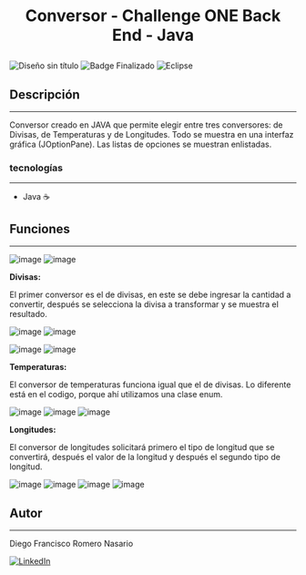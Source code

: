 
 <h1 align="center">
  <p align="center"> Conversor - Challenge ONE Back End - Java </p>
 </h1> 


![Diseño sin título](https://github.com/DiegoFRNK/Conversor-Challenge-Alura/assets/75233594/30372770-88c9-4b70-8317-c3050e994bc6) ![Badge Finalizado](https://img.shields.io/badge/STATUS-FINALIZADO-green)
![Eclipse](https://img.shields.io/badge/Eclipse-FE7A16.svg?style=for-the-badge&logo=Eclipse&logoColor=white)

## Descripción
---

Conversor creado en JAVA que permite elegir entre tres conversores: de Divisas, de Temperaturas y de Longitudes. Todo se muestra en una interfaz gráfica (JOptionPane). Las listas de opciones se muestran enlistadas. 

### tecnologías
---
 
 - Java ☕ 

    
## Funciones
---

![image](https://github.com/DiegoFRNK/Conversor-Challenge-Alura/assets/75233594/68afd77c-9aaf-493f-82fc-3e41cc65481a) ![image](https://github.com/DiegoFRNK/Conversor-Challenge-Alura/assets/75233594/f862172e-0438-405a-ad8a-f69817380994)
 
<p><strong>Divisas:</strong> </p>
 
El primer conversor es el de divisas, en este se debe ingresar la cantidad a convertir, después se selecciona la divisa a transformar y se muestra el resultado. 

![image](https://github.com/DiegoFRNK/Conversor-Challenge-Alura/assets/75233594/7f276328-c40c-4ac3-8a7e-8bb38bf1f7ff) ![image](https://github.com/DiegoFRNK/Conversor-Challenge-Alura/assets/75233594/9ca459a5-3639-4c97-b6c1-f61af2e5b86b) 

![image](https://github.com/DiegoFRNK/Conversor-Challenge-Alura/assets/75233594/d2bc7c70-94c5-48a7-a713-25d358cd0380) ![image](https://github.com/DiegoFRNK/Conversor-Challenge-Alura/assets/75233594/b5198085-8d3c-46bd-9691-c44d60277350)

<p><strong>Temperaturas:</strong> </p>
 
 El conversor de temperaturas funciona igual que el de divisas. Lo diferente está en el codigo, porque ahí utilizamos una clase enum. 

![image](https://github.com/DiegoFRNK/Conversor-Challenge-Alura/assets/75233594/68ff9595-b5af-4a55-8698-252969034ca8) ![image](https://github.com/DiegoFRNK/Conversor-Challenge-Alura/assets/75233594/39f69f51-fee7-4f56-8435-319d86f1ceb8) ![image](https://github.com/DiegoFRNK/Conversor-Challenge-Alura/assets/75233594/cac7ba19-5462-4958-a164-fa26e6af9a5d)

<p><strong>Longitudes:</strong> </p>

El conversor de longitudes solicitará primero el tipo de longitud que se convertirá, después el valor de la longitud y después el segundo tipo de longitud. 

![image](https://github.com/DiegoFRNK/Conversor-Challenge-Alura/assets/75233594/a1e57c91-8178-4080-9f04-7ff5cd899e1e) ![image](https://github.com/DiegoFRNK/Conversor-Challenge-Alura/assets/75233594/cf20b1bf-0d0f-466a-a9d0-d517b1dd4a0b)
![image](https://github.com/DiegoFRNK/Conversor-Challenge-Alura/assets/75233594/fe5faa6a-12d1-43b4-86ad-f9e0dd7233df) ![image](https://github.com/DiegoFRNK/Conversor-Challenge-Alura/assets/75233594/d74590d8-5d76-41b4-ba6d-401fd65192e9)

## Autor
---
Diego Francisco Romero Nasario

[![LinkedIn](https://img.shields.io/badge/linkedin-%230077B5.svg?style=for-the-badge&logo=linkedin&logoColor=white)](https://www.linkedin.com/in/diego-francisco-romero-nasario/)






